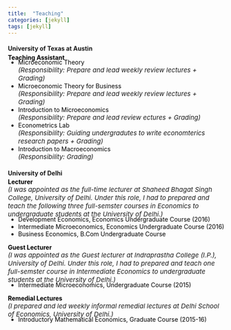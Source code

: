 ```yaml
---
title:  "Teaching"
categories: [jekyll]
tags: [jekyll]
---
```

<h4><strong><p>University of Texas at Austin</p></strong></h4>
<p style="margin-top:-15px;"><strong style="color:#000000;">Teaching Assistant</strong>
<!---
<br />(<a href="" target="_blank">Course evaluations</a>)</p>
-->
<ul style="margin-top:-20px;">
  <li style="color:#000000;">Microeconomic Theory</li>  <em style="font-size:15px">(Responsibility: Prepare and lead weekly review lectures + Grading)</em> 
  
  <li style="color:#000000;">Microeconomic Theory for Business </li> <em style="font-size:15px">(Responsibility: Prepare and lead weekly review lectures + Grading)</em> 
  
  <li style="color:#000000;">Introduction to Microeconomics </li> <em style="font-size:15px">(Responsibility: Prepare and lead review ectures + Grading)</em> 
  
  <li style="color:#000000;">Econometrics Lab </li>  <em style="font-size:15px"> (Responsibility: Guiding undergradutes to write economterics research papers + Grading)</em> 
  
  <li style="color:#000000;">Introduction to Macroeconomics </li>  <em style="font-size:15px">(Responsibility: Grading)</em> 
</ul>   
</p>

<h4><strong><p style="margin-top:20px;">University of Delhi</p></strong></h4>
<p style="margin-top:-15px;"><strong style="color:#000000;">Lecturer</strong>  <br>
<em style="font-size:15px"> (I was appointed as the full-time lecturer at Shaheed Bhagat Singh College, University of Delhi. Under this role, I had to prepared and teach the following three full-semster courses in Economics to undergraduate students at the University of Delhi.)</em> </p>

<!---
<br />(<a href="" target="_blank">Course evaluations</a>)</p>
-->
<ul style="margin-top:-20px;">
  <li style="color:#000000;">Development Economics, Economics Undergraduate Course (2016)</li>
  <li style="color:#000000;">Intermediate Microeconomics, Economics Undergraduate Course (2016)</li>
  <li style="color:#000000;">Business Economics, B.Com Undergraduate Course</li>
</ul>

<p><strong style="color:#000000;">Guest Lecturer</strong><br>
<em style="font-size:15px">(I was appointed as the Guest lecturer at Indraprastha College (I.P.), University of Delhi. Under this role, I had to prepared and teach one full-semster course in Intermediate Economics to undergraduate students at the University of Delhi.)</em> </p> 

<!---
<br />(<a href="" target="_blank">Course evaluations</a>)</p>
-->
<ul style="margin-top:-20px;">
<li style="color:#000000;">Intermediate Microeconomics, Undergraduate Course (2015)</li>
</ul>

<p><strong style="color:#000000;">Remedial Lectures </strong> <br>
 <em style="font-size:15px">(I prepared and led weekly informal remedial lectures at Delhi School of Economics, University of Delhi.)</em>  </p>
 
<!---
<br />(<a href="" target="_blank">Course evaluations</a>)</p>
-->
<ul style="margin-top:-20px;">
<li style="color:#000000;">Introductory Mathematical Economics, Graduate Course (2015-16)</li>
</ul>




